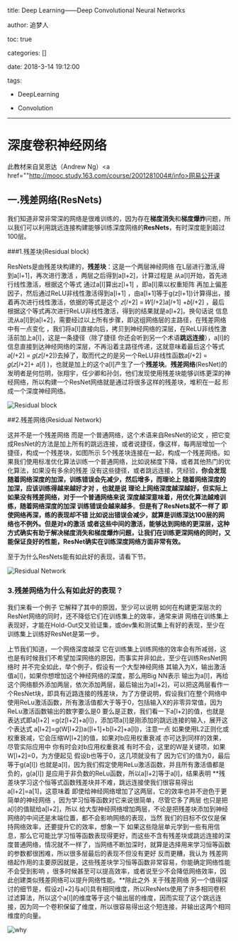 title: Deep Learning——Deep Convolutional Neural Networks

author: 追梦人

toc: true

categories: []

date: 2018-3-14 19:12:00

tags:

 - DeepLearning

 - Convolution
---

# 深度卷积神经网络

此教材来自吴恩达（Andrew Ng）<a href=""http://mooc.study.163.com/course/2001281004#/info>网易公开课</a>
<!--more-->

## 一.残差网络(ResNets)

我们知道非常非常深的网络是很难训练的，因为存在**梯度消失**和**梯度爆炸**问题，所以我们可以利用跳远连接构建能够训练深度网络的**ResNets**，有时深度能到超过100层。

###1.残差块(Residual block)

ResNets是由残差块构建的，**残差块**：这是一个两层神经网络 在L层进行激活,得到a[l+1]，再次进行激活 ，两层之后得到a[l+2]，计算过程是 从a[l]开始，首先进行线性激活，根据这个等式 通过a[l]算出z[l+1] ，即a[l]乘以权重矩阵 再加上偏差因子，然后通过ReLU非线性激活得到a[l+1] ，由a[l+1]等于g(z[l+1])计算得出，接着再次进行线性激活，依据的等式是这个 𝑧[𝑙+2] = 𝑊[𝑙+2]𝑎[𝑙+1] +𝑏[𝑙+2] ，最后根据这个等式再次进行ReLU非线性激活，得到的结果就是a[l+2]。换句话说 信息流从a[l]到a[l+2]，需要经过以上所有步骤，即这组网络层的主路径，在残差网络中有一点变化 ，我们将a[l]直接向后，拷贝到神经网络的深层，在ReLU非线性激活前加上a[l]，这是一条捷径（除了捷径 你还会听到另一个术语**跳远连接**），a[l]的信息直接到达神经网络的深层，不再沿着主路径传递，这就意味着最后这个等式𝑎[𝑙+2] = 𝑔(𝑧[𝑙+2])去掉了，取而代之的是另一个ReLU非线性函数𝑎[𝑙+2] = 𝑔(𝑧[𝑙+2]+ 𝑎[𝑙] )，也就是加上的这个a[l]产生了一个**残差块**。**残差网络**(ResNet)的发明者是何恺明，张翔宇，任少卿和孙剑，他们发现使用残差块能够训练更深的神经网络，所以构建一个ResNet网络就是通过将很多这样的残差块，堆积在一起 形成一个深度神经网络。

![Residual block](http://imgss.lovebingzi.com/Deep-Convolution-Neural-Networks/Residual%20block.png)

##2.残差网络(Residual Network)

这并不是一个残差网络 而是一个普通网络，这个术语来自ResNet的论文 ，把它变成ResNet的方法是加上所有的跳远连接，或者说捷径，像这样，每两层增加一个捷径，构成一个残差块，如图所示 5个残差块连接在一起，构成一个残差网络。如果我们使用标准优化算法训练一个普通网络，比如说梯度下降，或者其他热门的优化算法，如果没有多余的残差 没有这些捷径，或者跳远连接，凭经验，**你会发现随着网络深度的加深，训练错误会先减少，然后增多，而理论上 随着网络深度的加深，应该训练得越来越好才对 ，也就是说 理论上网络深度越深越好，但实际上 如果没有残差网络，对于一个普通网络来说 深度越深意味着，用优化算法越难训练，随着网络深度的加深 训练错误会越来越多**。**但是有了ResNets就不一样了 即使网络再深，练的表现却不错 比如说出错误会减少，就算是训练深达100层的网络也不例外。但是对x的激活 或者这些中间的激活，能够达到网络的更深层，这种方式确实有助于解决梯度消失和梯度爆炸问题，让我们在训练更深网络的同时，又能保证良好的性能，ResNet确实在训练深度网络方面非常有效。**

至于为什么ResNets能有如此好的表现，请看下节。

![Residual Network](http://imgss.lovebingzi.com/Deep-Convolution-Neural-Networks/Residual%20Network.png)

### 3.残差网络为什么有如此好的表现？

我们来看一个例子 它解释了其中的原因，至少可以说明 如何在构建更深层次的ResNet网络的同时，还不降低它们在训练集上的效率，通常来讲 网络在训练集上表现好，才能在Hold-Out交叉验证集，或dev集和测试集上有好的表现，至少在训练集上训练好ResNet是第一步。

上节我们知道，一个网络深度越深 它在训练集上训练网络的效率会有所减弱，这也是有时候我们不希望加深网络的原因，而事实并非如此，至少在训练ResNet网络时 并不完全如此，举个例子，假设有一个大型神经网络 其输入为X，输出激活值a[l]，如果你想增加这个神经网络的深度，那么用Big NN表示 输出为a[l]，再给这个网络额外添加两层，依次添加两层，最后输出为a[l+2]，可以把这两层看作一个ResNet块，即具有近路连接的残差块，为了方便说明，假设我们在整个网络中使用ReLu激活函数，所有激活值都大于等于0，包括输入X的非零异常值，因为ReLu激活函数输出的数字要么是0 要么是正数，我们看一下a[l+2]的值，也就是表达式即a[l+2] =g(z[l+2]+a[l])，添加项a[l]是刚添加的跳远连接的输入，展开这个表达式 a[l+2]=g(W[l+2])a([l+1]+b[l+2]+a[l])，注意一点 如果使用L2正则化或权重衰减，它会压缩W[l+2]的值，如果对b应用权重衰减 亦可达到同样的效果，尽管实际应用中 你有时会对b应用权重衰减 有时不会，这里的W是关键项，如果W[l+2]=0，为方便起见 假设b也等于0，这几项就没有了 因为它们的值为0，最后等于g(a[l]) 也就是a[l]，因为我们假定使用ReLu激活函数，并且所有激活值都是负的，g(a[l]) 是应用于非负数的ReLu函数，所以a[l+2]等于a[l]，结果表明 **残差块学习这个恒等式函数残差块并不难，跳远连接使我们很容易得出a[l+2]=a[1]，这意味着 即使给神经网络增加了这两层，它的效率也并不逊色于更简单的神经网络 ，因为学习恒等函数对它来说很简单，尽管它多了两层 也只是把a[l]的值赋给a[l+2]，所以 给大型神经网络增加两层，不论是把残差块添加到神经网络的中间还是末端位置，都不会影响网络的表现，当然 我们的目标不仅仅是保持网络效率，还要提升它的效率，想象一下 如果这些隐层单元学到一些有用信息，那么它可能比学习恒等函数表现得更好，而这些不含有残差块或跳远连接的深度普通网络，情况就不一样了，当网络不断加深时，就算是选择用来学习恒等函数的参数都很困难，所以很多层最后的表现不但没有更好 反而更糟，我认为 残差网络起作用的主要原因就是，这些残差块学习恒等函数非常容易，你能确定网络性能不会受到影响 ，很多时候甚至可以提高效率，或者说至少不会降低网络效率，因此创建类似残差网络可以提升网络性能。**除此之外 关于残差网络 另一个值得探讨的细节是，假设z[l+2]与a[l]具有相同维度，所以ResNets使用了许多相同卷积过滤算法，所以这个a[l]的维度等于这个输出层的维度，因而实现了这个跳远连接，因为同一个卷积保留了维度，所以很容易得出这个短连接，并输出这两个相同维度的向量。

![why](http://imgss.lovebingzi.com/Deep-Convolution-Neural-Networks/why.png)